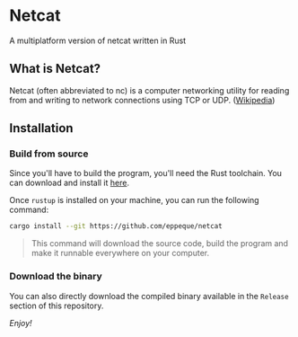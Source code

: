 # Netcat

A multiplatform version of netcat written in Rust

## What is Netcat?

Netcat (often abbreviated to nc) is a computer networking utility for reading from and writing to network connections using TCP or UDP. ([Wikipedia](https://en.wikipedia.org/wiki/Netcat))

## Installation

### Build from source

Since you'll have to build the program, you'll need the Rust toolchain. You can download and install it [here](https://rust-lang.org/tools/install).

Once `rustup` is installed on your machine, you can run the following command:

```bash
cargo install --git https://github.com/eppeque/netcat
```

> This command will download the source code, build the program and make it runnable everywhere on your computer.

### Download the binary

You can also directly download the compiled binary available in the `Release` section of this repository.

*Enjoy!*
